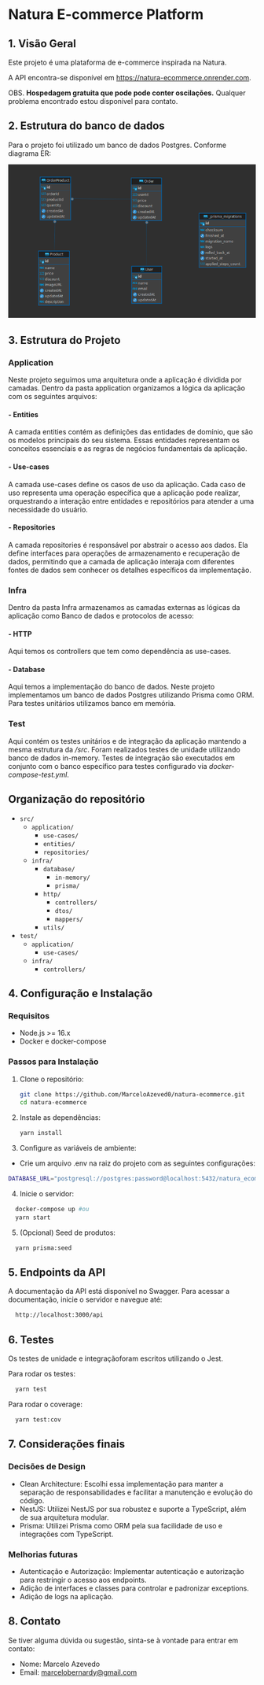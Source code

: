 # Natura E-commerce Platform

## 1. Visão Geral

Este projeto é uma plataforma de e-commerce inspirada na Natura.

A API encontra-se disponível em <a href="https://natura-ecommerce.onrender.com/api#/">https://natura-ecommerce.onrender.com</a>.

OBS. <b>Hospedagem gratuita que pode pode conter oscilações.</b> Qualquer problema encontrado estou disponivel para contato.

## 2. Estrutura do banco de dados

Para o projeto foi utilizado um banco de dados Postgres. Conforme diagrama ER:

<img src="./docs/database-diagram.png" />

## 3. Estrutura do Projeto

### Application

Neste projeto seguimos uma arquitetura onde a aplicação é dividida por camadas. Dentro da pasta application organizamos a lógica da aplicação com os seguintes arquivos:

#### - Entities

A camada entities contém as definições das entidades de domínio, que são os modelos principais do seu sistema. Essas entidades representam os conceitos essenciais e as regras de negócios fundamentais da aplicação.

#### - Use-cases

A camada use-cases define os casos de uso da aplicação. Cada caso de uso representa uma operação específica que a aplicação pode realizar, orquestrando a interação entre entidades e repositórios para atender a uma necessidade do usuário.

#### - Repositories

A camada repositories é responsável por abstrair o acesso aos dados. Ela define interfaces para operações de armazenamento e recuperação de dados, permitindo que a camada de aplicação interaja com diferentes fontes de dados sem conhecer os detalhes específicos da implementação.

### Infra

Dentro da pasta Infra armazenamos as camadas externas as lógicas da aplicação como Banco de dados e protocolos de acesso:

#### - HTTP

Aqui temos os controllers que tem como dependência as use-cases.

#### - Database

Aqui temos a implementação do banco de dados. Neste projeto implementamos um banco de dados Postgres utilizando Prisma como ORM. Para testes unitários utilizamos banco em memória.

### Test

Aqui contém os testes unitários e de integração da aplicação mantendo a mesma estrutura da <i>/src</i>. Foram realizados testes de unidade utilizando banco de dados in-memory. Testes de integração são executados em conjunto com o banco específico para testes configurado via <i>docker-compose-test.yml</i>.

## Organização do repositório

- `src/`
  - `application/`
    - `use-cases/`
    - `entities/`
    - `repositories/`
  - `infra/`
    - `database/`
      - `in-memory/`
      - `prisma/`
    - `http/`
      - `controllers/`
      - `dtos/`
      - `mappers/`
    - `utils/`
- `test/`
  - `application/`
    - `use-cases/`
  - `infra/`
    - `controllers/`

## 4. Configuração e Instalação

### Requisitos

- Node.js >= 16.x
- Docker e docker-compose

### Passos para Instalação

1. Clone o repositório:

   ```sh
   git clone https://github.com/MarceloAzeved0/natura-ecommerce.git
   cd natura-ecommerce

   ```

2. Instale as dependências:

   ```sh
   yarn install
   ```

3. Configure as variáveis de ambiente:

- Crie um arquivo .env na raiz do projeto com as seguintes configurações:

```sh
DATABASE_URL="postgresql://postgres:password@localhost:5432/natura_ecommerce"
```

4. Inicie o servidor:

```sh
  docker-compose up #ou
  yarn start 
```

5. (Opcional) Seed de produtos:

```sh
  yarn prisma:seed
```

## 5. Endpoints da API

A documentação da API está disponível no Swagger. Para acessar a documentação, inicie o servidor e navegue até:

```sh
  http://localhost:3000/api
```

## 6. Testes

Os testes de unidade e integraçãoforam escritos utilizando o Jest.

Para rodar os testes:

```sh
  yarn test
```

Para rodar o coverage:

```sh
  yarn test:cov
```

## 7. Considerações finais

### Decisões de Design

- Clean Architecture: Escolhi essa implementação para manter a separação de responsabilidades e facilitar a manutenção e evolução do código.
- NestJS: Utilizei NestJS por sua robustez e suporte a TypeScript, além de sua arquitetura modular.
- Prisma: Utilizei Prisma como ORM pela sua facilidade de uso e integrações com TypeScript.

### Melhorias futuras

- Autenticação e Autorização: Implementar autenticação e autorização para restringir o acesso aos endpoints.
- Adição de interfaces e classes para controlar e padronizar exceptions.
- Adição de logs na aplicação.

## 8. Contato

Se tiver alguma dúvida ou sugestão, sinta-se à vontade para entrar em contato:

- Nome: Marcelo Azevedo
- Email: marcelobernardy@gmail.com
